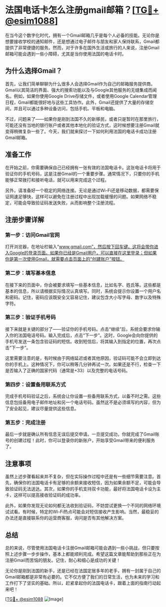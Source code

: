 # 法国电话卡怎么注册gmail邮箱？[[TG💪+ @esim1088](https://t.me/s/esim1088)]

在当今这个数字化时代，拥有一个Gmail邮箱几乎是每个人必备的技能。无论你是想要接收学校的通知邮件，还是想通过电子邮件与朋友和家人保持联系，Gmail都提供了非常便捷的服务。然而，对于许多在国外生活或旅行的人来说，注册Gmail邮箱可能会遇到一些小障碍，尤其是当你使用法国的电话卡时。

## 为什么选择Gmail？

首先，让我们简单聊聊为什么很多人会选择Gmail作为自己的邮箱服务提供商。Gmail以其简洁的界面、强大的搜索功能以及与Google其他服务的无缝集成而闻名。例如，如果你使用Google Drive存储文件，或者使用Google Calendar管理日程，Gmail都能很好地与这些工具协作。此外，Gmail还提供了大量的存储空间，并且可以通过多种设备访问，包括手机、平板和电脑。

不过，问题来了——如果你是刚到法国不久的新移民，或者只是暂时在那里旅行，可能还没有当地的银行账户或者其他本地化的验证方式，这时候想要注册Gmail就变得稍微复杂一些了。今天，我们就来探讨一下如何利用法国的电话卡成功注册Gmail邮箱。

## 准备工作

在开始之前，你需要确保自己已经拥有一张有效的法国电话卡。这张电话卡将用于验证你的手机号码，这是注册Gmail的一个重要步骤。通常情况下，只要你的手机能够正常拨打和接听电话，就可以用来完成这个过程。

另外，请准备好一个稳定的网络连接。无论是通过Wi-Fi还是移动数据，都需要保证网速足够快，这样可以避免在注册过程中出现加载缓慢的问题。如果网络不稳定，可能会导致验证码发送失败，从而影响整个注册流程。

## 注册步骤详解

### 第一步：访问Gmail官网

打开浏览器，在地址栏输入“www.gmail.com”，然后按下回车键。这将会带你进入Google的登录页面。如果你已经是Gmail用户，可以直接在这里登录；但如果你是第一次使用Gmail，就需要点击页面上的“创建账户”按钮。

### 第二步：填写基本信息

在接下来的页面中，你会被要求填写一些基本信息，比如名字、姓氏等。这些都是基本的信息，所以请根据实际情况认真填写。同时，系统会提示你设置一个用户名和密码。记住，密码应该既安全又容易记住，建议包含大小写字母、数字以及特殊字符。

### 第三步：验证手机号码

接下来就是关键的部分了——验证你的手机号码。点击“继续”后，系统会要求你输入你的法国电话号码。输入完成后，点击“下一步”。这时，Google会向你提供的手机号发送一条包含验证码的短信。收到短信后，将其输入到指定的位置，再次点击“下一步”。

这里需要注意的是，有时候由于网络延迟或者其他原因，验证码可能不会立即到达你的手机上。这种情况下，你可以稍等几分钟再试一次。如果还是不行，检查一下是否输入了正确的国家代码（通常是+33）以及完整的电话号码。

### 第四步：设置备用联系方式

完成手机号码验证之后，系统会让你设置一些备用联系方式，以备不时之需。这些信息包括备用电子邮件地址和另一个电话号码。虽然这不是必须填写的内容，但为了安全起见，建议尽量提供这些信息。

### 第五步：完成注册

最后一步就是确认所有信息无误后提交申请。一旦提交成功，你就完成了Gmail账号的创建过程！此时，你可以登录你的新账户，开始享受Gmail带来的便利服务了。

## 注意事项

虽然上述步骤看起来并不复杂，但在实际操作过程中还是有一些细节需要注意。首先，确保你的法国电话卡有足够的余额来接收短信，因为如果余额不足，可能会导致验证码无法送达。其次，如果你的手机支持双卡功能，最好将法国电话卡设为主卡，这样可以提高接收验证码的成功率。

此外，如果你发现无论如何都无法收到验证码，不妨尝试更换一个不同的网络环境试试看。有时候，特定的Wi-Fi热点可能会对短信接收产生影响。当然，最稳妥的办法还是直接联系你的运营商客服，询问是否有其他解决方案。

## 总结

总的来说，尽管使用法国电话卡注册Gmail邮箱可能会遇到一些小挑战，但只要按照上述步骤一步步操作，基本上都能顺利完成。希望这篇文章能帮助到那些正在为注册Gmail而苦恼的朋友。记住，耐心和细心是成功的关键！

无论你是刚到法国的新手，还是已经在法国定居多年的老手，拥有一封属于自己的Gmail邮箱都是非常有必要的。它不仅方便了我们的日常生活，也为未来的学习和工作打下了坚实的基础。所以，赶紧拿起你的法国电话卡，跟着上面的指南行动起来吧！

[[TG💪+ @esim1088](https://t.me/s/esim1088) ![Image](https://i.postimg.cc/4NQfJmqS/Snipaste-2025-05-13-00-14-12.png)]